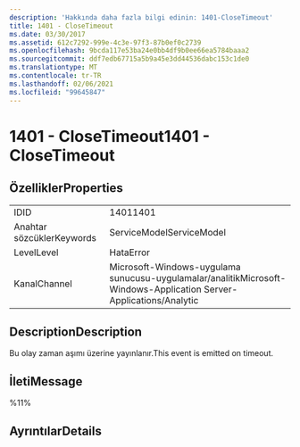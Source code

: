 ```yaml
---
description: 'Hakkında daha fazla bilgi edinin: 1401-CloseTimeout'
title: 1401 - CloseTimeout
ms.date: 03/30/2017
ms.assetid: 612c7292-999e-4c3e-97f3-87b0ef0c2739
ms.openlocfilehash: 9bcda117e53ba24e0bb4df9b0ee66ea5784baaa2
ms.sourcegitcommit: ddf7edb67715a5b9a45e3dd44536dabc153c1de0
ms.translationtype: MT
ms.contentlocale: tr-TR
ms.lasthandoff: 02/06/2021
ms.locfileid: "99645847"
---
```

# <a name="1401---closetimeout"></a><span data-ttu-id="d646f-103">1401 - CloseTimeout</span><span class="sxs-lookup"><span data-stu-id="d646f-103">1401 - CloseTimeout</span></span>

## <a name="properties"></a><span data-ttu-id="d646f-104">Özellikler</span><span class="sxs-lookup"><span data-stu-id="d646f-104">Properties</span></span>  
  
|||  
|-|-|  
|<span data-ttu-id="d646f-105">ID</span><span class="sxs-lookup"><span data-stu-id="d646f-105">ID</span></span>|<span data-ttu-id="d646f-106">1401</span><span class="sxs-lookup"><span data-stu-id="d646f-106">1401</span></span>|  
|<span data-ttu-id="d646f-107">Anahtar sözcükler</span><span class="sxs-lookup"><span data-stu-id="d646f-107">Keywords</span></span>|<span data-ttu-id="d646f-108">ServiceModel</span><span class="sxs-lookup"><span data-stu-id="d646f-108">ServiceModel</span></span>|  
|<span data-ttu-id="d646f-109">Level</span><span class="sxs-lookup"><span data-stu-id="d646f-109">Level</span></span>|<span data-ttu-id="d646f-110">Hata</span><span class="sxs-lookup"><span data-stu-id="d646f-110">Error</span></span>|  
|<span data-ttu-id="d646f-111">Kanal</span><span class="sxs-lookup"><span data-stu-id="d646f-111">Channel</span></span>|<span data-ttu-id="d646f-112">Microsoft-Windows-uygulama sunucusu-uygulamalar/analitik</span><span class="sxs-lookup"><span data-stu-id="d646f-112">Microsoft-Windows-Application Server-Applications/Analytic</span></span>|  
  
## <a name="description"></a><span data-ttu-id="d646f-113">Description</span><span class="sxs-lookup"><span data-stu-id="d646f-113">Description</span></span>  

 <span data-ttu-id="d646f-114">Bu olay zaman aşımı üzerine yayınlanır.</span><span class="sxs-lookup"><span data-stu-id="d646f-114">This event is emitted on timeout.</span></span>  
  
## <a name="message"></a><span data-ttu-id="d646f-115">İleti</span><span class="sxs-lookup"><span data-stu-id="d646f-115">Message</span></span>  

 <span data-ttu-id="d646f-116">%1</span><span class="sxs-lookup"><span data-stu-id="d646f-116">1%</span></span>  
  
## <a name="details"></a><span data-ttu-id="d646f-117">Ayrıntılar</span><span class="sxs-lookup"><span data-stu-id="d646f-117">Details</span></span>
